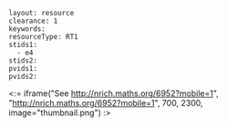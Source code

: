 ````
layout: resource
clearance: 1
keywords:
resourceType: RT1
stids1: 
  - e4
stids2:
pvids1:
pvids2:

````

<:= iframe("See http://nrich.maths.org/6952?mobile=1", "http://nrich.maths.org/6952?mobile=1", 700, 2300, image="thumbnail.png") :>

